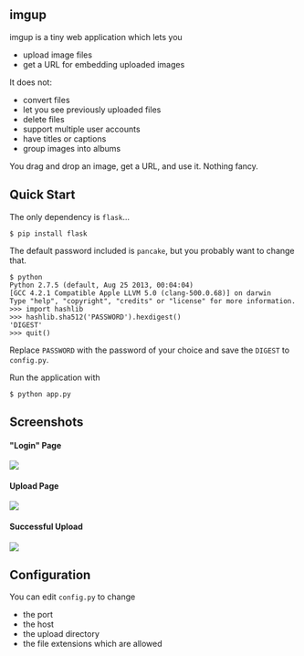 ## imgup

imgup is a tiny web application which lets you

- upload image files
- get a URL for embedding uploaded images

It does not:

- convert files
- let you see previously uploaded files
- delete files
- support multiple user accounts
- have titles or captions
- group images into albums

You drag and drop an image, get a URL, and use it. Nothing fancy.

## Quick Start

The only dependency is `flask`...

```
$ pip install flask
```

The default password included is `pancake`, but you probably want to change that.

```
$ python
Python 2.7.5 (default, Aug 25 2013, 00:04:04)
[GCC 4.2.1 Compatible Apple LLVM 5.0 (clang-500.0.68)] on darwin
Type "help", "copyright", "credits" or "license" for more information.
>>> import hashlib
>>> hashlib.sha512('PASSWORD').hexdigest()
'DIGEST'
>>> quit()
```

Replace `PASSWORD` with the password of your choice and save the `DIGEST` to `config.py`.

Run the application with

```
$ python app.py
```

## Screenshots

#### "Login" Page

![](http://i.imgur.com/42qMHwa.png)

#### Upload Page

![](http://i.imgur.com/Ni3el6v.png)

#### Successful Upload

![](http://i.imgur.com/chiRy0a.png)

## Configuration

You can edit `config.py` to change

- the port
- the host
- the upload directory
- the file extensions which are allowed
